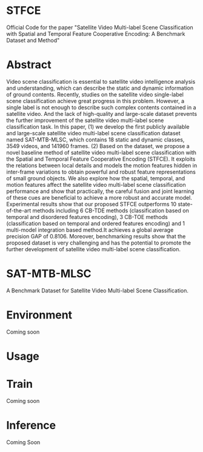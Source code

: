 # STFCE
Official Code for the paper "Satellite Video Multi-label Scene Classification with Spatial and Temporal Feature Cooperative Encoding: A Benchmark Dataset and Method"

# Abstract
Video scene classification is essential to satellite video intelligence analysis and understanding, which can describe the static and dynamic information of ground contents. Recently, studies on the satellite video single-label scene classification achieve great progress in this problem. However, a single label is not enough to describe such complex contents contained in a satellite video. And the lack of high-quality and large-scale dataset prevents the further improvement of the satellite video multi-label scene classification task. In this paper, (1) we develop the first publicly available and large-scale satellite video multi-label scene classification dataset named SAT-MTB-MLSC, which contains 18 static and dynamic classes, 3549 videos, and 141960 frames. (2) Based on the dataset, we propose a novel baseline method of satellite video multi-label scene classification with the Spatial and Temporal Feature Cooperative Encoding (STFCE). It exploits the relations between local details and models the motion features hidden in inter-frame variations to obtain powerful and robust feature representations of small ground objects. We also explore how the spatial, temporal, and motion features affect the satellite video multi-label scene classification performance and show that practically, the careful fusion and joint learning of these cues are beneficial to achieve a more robust and accurate model. Experimental results show that our proposed STFCE outperforms 10 state-of-the-art methods including 6 CB-TDE methods (classification based on temporal and disordered features encoding), 3 CB-TOE methods (classification based on temporal and ordered features encoding) and 1 multi-model integration based method.It achieves a global average precision GAP of 0.8106.  Moreover, benchmarking results show that the proposed dataset is very challenging and has the potential to promote the further development of satellite video multi-label scene classification.

# SAT-MTB-MLSC
A Benchmark Dataset for Satellite Video Multi-label Scene Classification.

# Environment
Coming soon

# Usage
# Train
Coming soon

# Inference
Coming Soon


